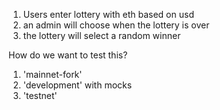 1. Users enter lottery with eth based on usd
2. an admin will choose when the lottery is over
3. the lottery will select a random winner

How do we want to test this?

1. 'mainnet-fork'
2. 'development' with mocks
3. 'testnet'
